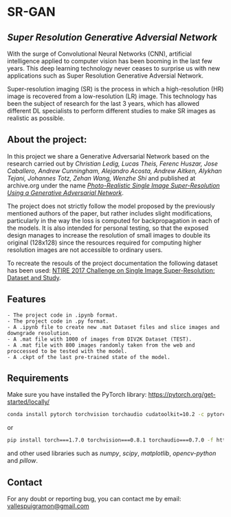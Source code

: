 # SR-GAN
## _Super Resolution Generative Adversial Network_
With the surge of Convolutional Neural Networks (CNN), artificial intelligence applied to computer vision has been booming in the last few years. This deep learning technology never ceases to surprise us with new applications such as Super Resolution Generative Adversial Network.

Super-resolution imaging (SR) is the process in which a high-resolution (HR) image is recovered from a low-resolution (LR) image. This technology has been the subject of research for the last 3 years, which has allowed different DL specialists to perform different studies to make SR images as realistic as possible.

## About the project:

In this project we share a Generative Adversarial Network based on the research carried out by _Christian Ledig, Lucas Theis, Ferenc Huszar, Jose Caballero, Andrew Cunningham, Alejandro Acosta, Andrew Aitken, Alykhan Tejani, Johannes Totz, Zehan Wang, Wenzhe Shi_ and published at archive.org under the name [_Photo-Realistic Single Image Super-Resolution Using a Generative Adversarial Network_](https://arxiv.org/abs/1609.04802).

The project does not strictly follow the model proposed by the previously mentioned authors of the paper, but rather includes slight modifications, particularly in the way the loss is computed for backpropagation in each of the models. It is also intended for personal testing, so that the exposed design manages to increase the resolution of small images to double its original (128x128) since the resources required for computing higher resolution images are not accessible to ordinary users.

To recreate the resouls of the project documentation the following dataset has been used: [NTIRE 2017 Challenge on Single Image Super-Resolution: Dataset and Study](https://data.vision.ee.ethz.ch/cvl/DIV2K/).

## Features

    - The project code in .ipynb format.
    - The project code in .py format.
    - A .ipynb file to create new .mat Dataset files and slice images and downgrade resolution.
    - A .mat file with 1000 of images from DIV2K Dataset (TEST).
    - A .mat file with 800 images randomly taken from the web and proccessed to be tested with the model.
    - A .ckpt of the last pre-trained state of the model.
    
## Requirements

Make sure you have installed the PyTorch library: https://pytorch.org/get-started/locally/
```bash
conda install pytorch torchvision torchaudio cudatoolkit=10.2 -c pytorch
```
or
```bash
pip install torch===1.7.0 torchvision===0.8.1 torchaudio===0.7.0 -f https://download.pytorch.org/whl/torch_stable.html
```
and other used libraries such as _numpy_, _scipy_, _matplotlib_, _opencv-python_ and _pillow_.


## Contact
For any doubt or reporting bug, you can contact me by email: vallespuigramon@gmail.com
